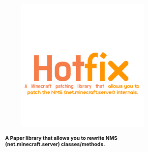 <p align="center">
  <img src="images/logo.png"></img>
  <h3>A Paper library that allows you to rewrite NMS (net.minecraft.server) classes/methods.</h3>
</p>


